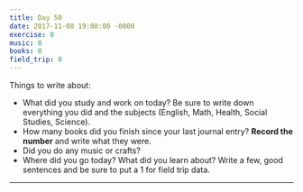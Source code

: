 ```yaml
---
title: Day 50
date: 2017-11-08 19:00:00 -0000
exercise: 0
music: 0
books: 0
field_trip: 0
---
```

Things to write about:

* What did you study and work on today? Be sure to write down everything you did and the subjects (English, Math, Health, Social Studies, Science).
* How many books did you finish since your last journal entry? **Record the number** and write what they were.
* Did you do any music or crafts?
* Where did you go today? What did you learn about? Write a few, good sentences and be sure to put a 1 for field trip data.

***
